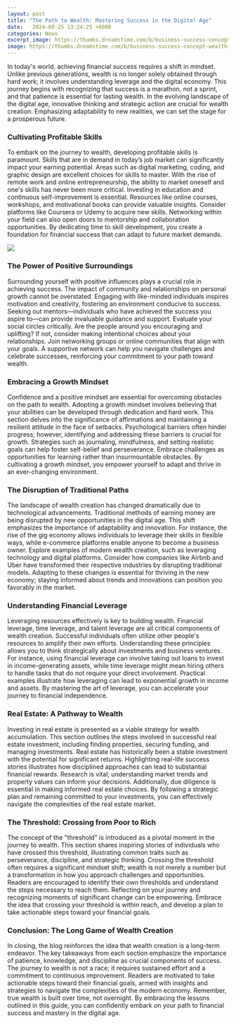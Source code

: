 ```yaml
---
layout: post
title: "The Path to Wealth: Mastering Success in the Digital Age"
date:   2024-09-25 13:24:25 +0000
categories: News
excerpt_image: https://thumbs.dreamstime.com/b/business-success-concept-wealth-stock-investment-growth-digital-age-transformation-next-generation-technology-271655702.jpg
image: https://thumbs.dreamstime.com/b/business-success-concept-wealth-stock-investment-growth-digital-age-transformation-next-generation-technology-271655702.jpg
---
```


In today's world, achieving financial success requires a shift in mindset. Unlike previous generations, wealth is no longer solely obtained through hard work; it involves understanding leverage and the digital economy. This journey begins with recognizing that success is a marathon, not a sprint, and that patience is essential for lasting wealth. In the evolving landscape of the digital age, innovative thinking and strategic action are crucial for wealth creation. Emphasizing adaptability to new realities, we can set the stage for a prosperous future.
### Cultivating Profitable Skills
To embark on the journey to wealth, developing profitable skills is paramount. Skills that are in demand in today’s job market can significantly impact your earning potential. Areas such as digital marketing, coding, and graphic design are excellent choices for skills to master. With the rise of remote work and online entrepreneurship, the ability to market oneself and one's skills has never been more critical.
Investing in education and continuous self-improvement is essential. Resources like online courses, workshops, and motivational books can provide valuable insights. Consider platforms like Coursera or Udemy to acquire new skills. Networking within your field can also open doors to mentorship and collaboration opportunities. By dedicating time to skill development, you create a foundation for financial success that can adapt to future market demands.

![](https://thumbs.dreamstime.com/b/business-success-concept-wealth-stock-investment-growth-digital-age-transformation-next-generation-technology-271655702.jpg)
### The Power of Positive Surroundings
Surrounding yourself with positive influences plays a crucial role in achieving success. The impact of community and relationships on personal growth cannot be overstated. Engaging with like-minded individuals inspires motivation and creativity, fostering an environment conducive to success. Seeking out mentors—individuals who have achieved the success you aspire to—can provide invaluable guidance and support.
Evaluate your social circles critically. Are the people around you encouraging and uplifting? If not, consider making intentional choices about your relationships. Join networking groups or online communities that align with your goals. A supportive network can help you navigate challenges and celebrate successes, reinforcing your commitment to your path toward wealth.
### Embracing a Growth Mindset
Confidence and a positive mindset are essential for overcoming obstacles on the path to wealth. Adopting a growth mindset involves believing that your abilities can be developed through dedication and hard work. This section delves into the significance of affirmations and maintaining a resilient attitude in the face of setbacks.
Psychological barriers often hinder progress; however, identifying and addressing these barriers is crucial for growth. Strategies such as journaling, mindfulness, and setting realistic goals can help foster self-belief and perseverance. Embrace challenges as opportunities for learning rather than insurmountable obstacles. By cultivating a growth mindset, you empower yourself to adapt and thrive in an ever-changing environment.
### The Disruption of Traditional Paths
The landscape of wealth creation has changed dramatically due to technological advancements. Traditional methods of earning money are being disrupted by new opportunities in the digital age. This shift emphasizes the importance of adaptability and innovation. For instance, the rise of the gig economy allows individuals to leverage their skills in flexible ways, while e-commerce platforms enable anyone to become a business owner.
Explore examples of modern wealth creation, such as leveraging technology and digital platforms. Consider how companies like Airbnb and Uber have transformed their respective industries by disrupting traditional models. Adapting to these changes is essential for thriving in the new economy; staying informed about trends and innovations can position you favorably in the market.
### Understanding Financial Leverage
Leveraging resources effectively is key to building wealth. Financial leverage, time leverage, and talent leverage are all critical components of wealth creation. Successful individuals often utilize other people's resources to amplify their own efforts. Understanding these principles allows you to think strategically about investments and business ventures.
For instance, using financial leverage can involve taking out loans to invest in income-generating assets, while time leverage might mean hiring others to handle tasks that do not require your direct involvement. Practical examples illustrate how leveraging can lead to exponential growth in income and assets. By mastering the art of leverage, you can accelerate your journey to financial independence.
### Real Estate: A Pathway to Wealth
Investing in real estate is presented as a viable strategy for wealth accumulation. This section outlines the steps involved in successful real estate investment, including finding properties, securing funding, and managing investments. Real estate has historically been a stable investment with the potential for significant returns.
Highlighting real-life success stories illustrates how disciplined approaches can lead to substantial financial rewards. Research is vital; understanding market trends and property values can inform your decisions. Additionally, due diligence is essential in making informed real estate choices. By following a strategic plan and remaining committed to your investments, you can effectively navigate the complexities of the real estate market.
### The Threshold: Crossing from Poor to Rich
The concept of the "threshold" is introduced as a pivotal moment in the journey to wealth. This section shares inspiring stories of individuals who have crossed this threshold, illustrating common traits such as perseverance, discipline, and strategic thinking. Crossing the threshold often requires a significant mindset shift; wealth is not merely a number but a transformation in how you approach challenges and opportunities.
Readers are encouraged to identify their own thresholds and understand the steps necessary to reach them. Reflecting on your journey and recognizing moments of significant change can be empowering. Embrace the idea that crossing your threshold is within reach, and develop a plan to take actionable steps toward your financial goals.
### Conclusion: The Long Game of Wealth Creation
In closing, the blog reinforces the idea that wealth creation is a long-term endeavor. The key takeaways from each section emphasize the importance of patience, knowledge, and discipline as crucial components of success. The journey to wealth is not a race; it requires sustained effort and a commitment to continuous improvement.
Readers are motivated to take actionable steps toward their financial goals, armed with insights and strategies to navigate the complexities of the modern economy. Remember, true wealth is built over time, not overnight. By embracing the lessons outlined in this guide, you can confidently embark on your path to financial success and mastery in the digital age.